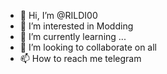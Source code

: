 - 👋 Hi, I’m @RILDI00
- 👀 I’m interested in Modding
- 🌱 I’m currently learning ...
- 💞️ I’m looking to collaborate on all
- 📫 How to reach me telegram

<!---
RILDI00/RILDI00 is a ✨ special ✨ repository because its `README.md` (this file) appears on your GitHub profile.
You can click the Preview link to take a look at your changes.
--->
